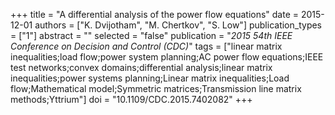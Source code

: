+++
title = "A differential analysis of the power flow equations"
date = 2015-12-01
authors = ["K. Dvijotham", "M. Chertkov", "S. Low"]
publication_types = ["1"]
abstract = ""
selected = "false"
publication = "*2015 54th IEEE Conference on Decision and Control (CDC)*"
tags = ["linear matrix inequalities;load flow;power system planning;AC power flow equations;IEEE test networks;convex domains;differential analysis;linear matrix inequalities;power systems planning;Linear matrix inequalities;Load flow;Mathematical model;Symmetric matrices;Transmission line matrix methods;Yttrium"]
doi = "10.1109/CDC.2015.7402082"
+++

